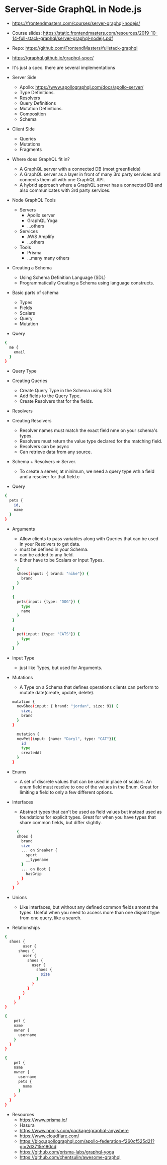 # Server-Side GraphQL in Node.js

* <https://frontendmasters.com/courses/server-graphql-nodejs/>
* Course slides: <https://static.frontendmasters.com/resources/2019-10-14-full-stack-graphql/server-graphql-nodejs.pdf>
* Repo: <https://github.com/FrontendMasters/fullstack-graphql>

* <https://graphql.github.io/graphql-spec/>
* It's just a spec. there are several implementations
* Server Side
  * Apollo: <https://www.apollographql.com/docs/apollo-server/>
  * Type Definitions.
  * Resolvers
  * Query Definitions
  * Mutation Definitions.
  * Composition
  * Schema
* Client Side
  * Queries
  * Mutations
  * Fragments
* Where does GraphQL fit in?
  * A GraphQL server with a connected DB (most greenfields)
  * A GraphQL server as a layer in front of many 3rd party services and connects them all with one GraphQL API.
  * A hybrid approach where a GraphQL server has a connected DB and also communicates with 3rd party services.
* Node GraphQL Tools
  * Servers
    * Apollo server
    * GraphQL Yoga
    * ...others
  * Services
    * AWS Amplify
    * ...others
  * Tools
    * Prisma
    * ...many many others
* Creating a Schema
  * Using Schema Definition Language (SDL)
  * Programmatically Creating a Schema using language constructs.
* Basic parts of schema
  * Types
  * Fields
  * Scalars
  * Query
  * Mutation

* Query

```bash
{
  me {
    email
  }
}
```

* Query Type
* Creating Queries
  * Create Query Type in the Schema using SDL
  * Add fields to the Query Type.
  * Create Resolvers that for the fields.
* Resolvers
* Creating Resolvers
  * Resolver names must match the exact field nme on your schema's types.
  * Resolvers must return the value type declared for the matching field.
  * Resolvers can be async
  * Can retrieve data from any source.
* Schema + Resolvers => Server.
  * To create a server, at minimum, we need a query type wth a field and a resolver for that field.c

* Query

```bash
{
  pets {
    id,
    name
  }
}
```

* Arguments
  * Allow clients to pass variables along with Queries that can be used in your Resolvers to get data.
  * must be defined in your Schema.
  * can be added to any field.
  * Either have to be Scalars or Input Types.

  ```bash
    {
    shoes(input: { brand: "nike"}) {
      brand
    }
  }
  ```

  ```bash
  {
    pets(input: {type: "DOG"}) {
      type
      name
    }
  }
  ```

  ```bash
  {
    pet(input: {type: "CATS"}) {
      type
    }
  }
  ```

* Input Type
  * just like Types, but used for Arguments.
* Mutations
  * A Type on a Schema that defines operations clients can perform to mutate date(create, update, delete).

  ```bash
  mutation {
    newShoe(input: { brand: "jordan", size: 9}) {
      size,
      brand
    }
  }
  ```

  ```bash
    mutation {
    newPet(input: {name: "Daryl", type: "CAT"}){
      id
      type
      createdAt
    }
  }
  ```

* Enums
  * A set of discrete values that can be used in place of scalars. An enum field must resolve to one of the values in the Enum. Great for limiting a field to only a few different options.
* Interfaces
  * Abstract types that can't be used as field values but instead used as foundations for explicit types. Great for when you have types that share common fields, but differ slightly.

  ```bash
    {
    shoes {
      brand
      size
      ... on Sneaker {
        sport
        __typename
      }  
      ... on Boot {
        hasGrip
      }
    }
  }
  ```

* Unions
  * Like interfaces, but without any defined common fields amonst the types. Useful when you need to access more than one disjoint type from one query, like a search.
* Relationships

```bash
{
  shoes {
		user {
      shoes {
        user {
          shoes {
            user {
              shoes {
                size
              }
            }
          }
        }
      }
    }
}
```

```bash
{
	pet {
    name
    owner {
      username
    }
  }
}
```

```bash
{
	pet {
    name
    owner {
      username
      pets {
        name
      }
    }
  }
}
```

* Resources
  * <https://www.prisma.io/>
  * Hasura
  * <https://www.npmjs.com/package/graphql-anywhere>
  * <https://www.cloudflare.com/>
  * <https://blog.apollographql.com/apollo-federation-f260cf525d21?gi=2d3715e180cd>
  * <https://github.com/prisma-labs/graphql-yoga>
  * <https://github.com/chentsulin/awesome-graphql>
